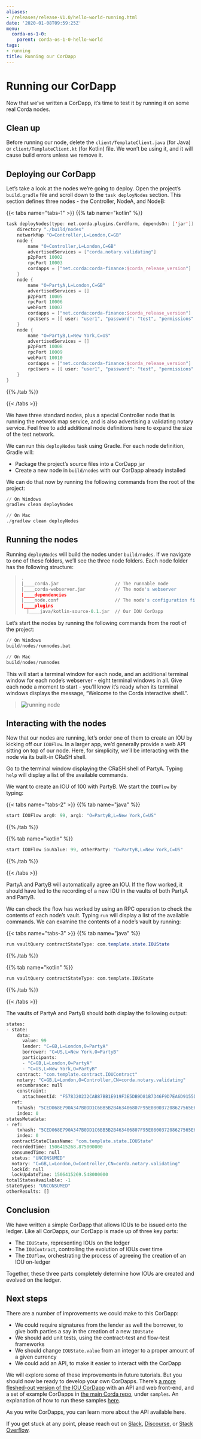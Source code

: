 ```yaml
---
aliases:
- /releases/release-V1.0/hello-world-running.html
date: '2020-01-08T09:59:25Z'
menu:
  corda-os-1-0:
    parent: corda-os-1-0-hello-world
tags:
- running
title: Running our CorDapp
---
```





# Running our CorDapp

Now that we’ve written a CorDapp, it’s time to test it by running it on some real Corda nodes.


## Clean up

Before running our node, delete the `client/TemplateClient.java` (for Java) or `client/TemplateClient.kt` (for
Kotlin) file. We won’t be using it, and it will cause build errors unless we remove it.


## Deploying our CorDapp

Let’s take a look at the nodes we’re going to deploy. Open the project’s `build.gradle` file and scroll down to the
`task deployNodes` section. This section defines three nodes - the Controller, NodeA, and NodeB:

{{< tabs name="tabs-1" >}}
{{% tab name="kotlin" %}}
```kotlin
task deployNodes(type: net.corda.plugins.Cordform, dependsOn: ['jar']) {
    directory "./build/nodes"
    networkMap "O=Controller,L=London,C=GB"
    node {
        name "O=Controller,L=London,C=GB"
        advertisedServices = ["corda.notary.validating"]
        p2pPort 10002
        rpcPort 10003
        cordapps = ["net.corda:corda-finance:$corda_release_version"]
    }
    node {
        name "O=PartyA,L=London,C=GB"
        advertisedServices = []
        p2pPort 10005
        rpcPort 10006
        webPort 10007
        cordapps = ["net.corda:corda-finance:$corda_release_version"]
        rpcUsers = [[ user: "user1", "password": "test", "permissions": []]]
    }
    node {
        name "O=PartyB,L=New York,C=US"
        advertisedServices = []
        p2pPort 10008
        rpcPort 10009
        webPort 10010
        cordapps = ["net.corda:corda-finance:$corda_release_version"]
        rpcUsers = [[ user: "user1", "password": "test", "permissions": []]]
    }
}
```
{{% /tab %}}

{{< /tabs >}}

We have three standard nodes, plus a special Controller node that is running the network map service, and is also
advertising a validating notary service. Feel free to add additional node definitions here to expand the size of the
test network.

We can run this `deployNodes` task using Gradle. For each node definition, Gradle will:


* Package the project’s source files into a CorDapp jar
* Create a new node in `build/nodes` with our CorDapp already installed

We can do that now by running the following commands from the root of the project:

```python
// On Windows
gradlew clean deployNodes

// On Mac
./gradlew clean deployNodes
```


## Running the nodes

Running `deployNodes` will build the nodes under `build/nodes`. If we navigate to one of these folders, we’ll see
the three node folders. Each node folder has the following structure:

> 
> ```python
> .
> |____corda.jar                     // The runnable node
> |____corda-webserver.jar           // The node's webserver
> |____dependencies
> |____node.conf                     // The node's configuration file
> |____plugins
>   |____java/kotlin-source-0.1.jar  // Our IOU CorDapp
> ```
> 

Let’s start the nodes by running the following commands from the root of the project:

```python
// On Windows
build/nodes/runnodes.bat

// On Mac
build/nodes/runnodes
```

This will start a terminal window for each node, and an additional terminal window for each node’s webserver - eight
terminal windows in all. Give each node a moment to start - you’ll know it’s ready when its terminal windows displays
the message, “Welcome to the Corda interactive shell.”.

> 
> ![running node](/en/images/running_node.png "running node")


## Interacting with the nodes

Now that our nodes are running, let’s order one of them to create an IOU by kicking off our `IOUFlow`. In a larger
app, we’d generally provide a web API sitting on top of our node. Here, for simplicity, we’ll be interacting with the
node via its built-in CRaSH shell.

Go to the terminal window displaying the CRaSH shell of PartyA. Typing `help` will display a list of the available
commands.

We want to create an IOU of 100 with PartyB. We start the `IOUFlow` by typing:

{{< tabs name="tabs-2" >}}
{{% tab name="java" %}}
```java
start IOUFlow arg0: 99, arg1: "O=PartyB,L=New York,C=US"
```
{{% /tab %}}

{{% tab name="kotlin" %}}
```kotlin
start IOUFlow iouValue: 99, otherParty: "O=PartyB,L=New York,C=US"
```
{{% /tab %}}

{{< /tabs >}}

PartyA and PartyB will automatically agree an IOU. If the flow worked, it should have led to the recording of a new IOU
in the vaults of both PartyA and PartyB.

We can check the flow has worked by using an RPC operation to check the contents of each node’s vault. Typing `run`
will display a list of the available commands. We can examine the contents of a node’s vault by running:

{{< tabs name="tabs-3" >}}
{{% tab name="java" %}}
```java
run vaultQuery contractStateType: com.template.state.IOUState
```
{{% /tab %}}

{{% tab name="kotlin" %}}
```kotlin
run vaultQuery contractStateType: com.template.IOUState
```
{{% /tab %}}

{{< /tabs >}}

The vaults of PartyA and PartyB should both display the following output:

```python
states:
- state:
    data:
      value: 99
      lender: "C=GB,L=London,O=PartyA"
      borrower: "C=US,L=New York,O=PartyB"
      participants:
      - "C=GB,L=London,O=PartyA"
      - "C=US,L=New York,O=PartyB"
    contract: "com.template.contract.IOUContract"
    notary: "C=GB,L=London,O=Controller,CN=corda.notary.validating"
    encumbrance: null
    constraint:
      attachmentId: "F578320232CAB87BB1E919F3E5DB9D81B7346F9D7EA6D9155DC0F7BA8E472552"
  ref:
    txhash: "5CED068E790A347B0DD1C6BB5B2B463406807F95E080037208627565E6A2103B"
    index: 0
statesMetadata:
- ref:
    txhash: "5CED068E790A347B0DD1C6BB5B2B463406807F95E080037208627565E6A2103B"
    index: 0
  contractStateClassName: "com.template.state.IOUState"
  recordedTime: 1506415268.875000000
  consumedTime: null
  status: "UNCONSUMED"
  notary: "C=GB,L=London,O=Controller,CN=corda.notary.validating"
  lockId: null
  lockUpdateTime: 1506415269.548000000
totalStatesAvailable: -1
stateTypes: "UNCONSUMED"
otherResults: []
```


## Conclusion

We have written a simple CorDapp that allows IOUs to be issued onto the ledger. Like all CorDapps, our
CorDapp is made up of three key parts:


* The `IOUState`, representing IOUs on the ledger
* The `IOUContract`, controlling the evolution of IOUs over time
* The `IOUFlow`, orchestrating the process of agreeing the creation of an IOU on-ledger

Together, these three parts completely determine how IOUs are created and evolved on the ledger.


## Next steps

There are a number of improvements we could make to this CorDapp:


* We could require signatures from the lender as well the borrower, to give both parties a say in the creation of a new
`IOUState`
* We should add unit tests, using the contract-test and flow-test frameworks
* We should change `IOUState.value` from an integer to a proper amount of a given currency
* We could add an API, to make it easier to interact with the CorDapp

We will explore some of these improvements in future tutorials. But you should now be ready to develop your own
CorDapps. There’s [a more fleshed-out version of the IOU CorDapp](https://github.com/corda/cordapp-example) with an
API and web front-end, and a set of example CorDapps in [the main Corda repo](https://github.com/corda/corda), under
`samples`. An explanation of how to run these samples [here](running-the-demos.md).

As you write CorDapps, you can learn more about the API available here.

If you get stuck at any point, please reach out on [Slack](https://slack.corda.net/),
[Discourse](https://discourse.corda.net/), or [Stack Overflow](https://stackoverflow.com/questions/tagged/corda).

